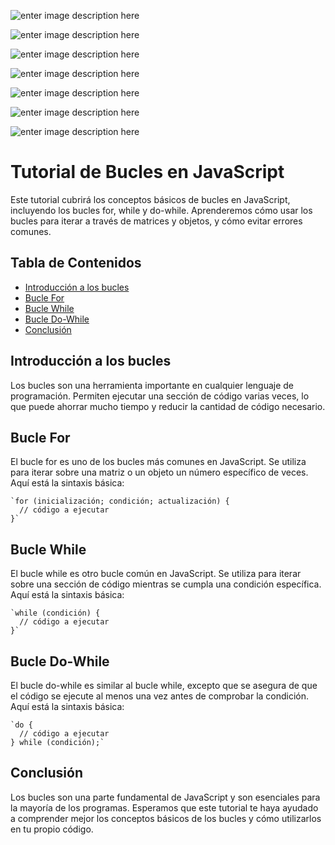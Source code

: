 ![enter image description here](https://raw.githubusercontent.com/sergiecode/loops-tutorial/master/loops-tutorial%20%281%29.jpg)

![enter image description here](https://raw.githubusercontent.com/sergiecode/loops-tutorial/master/loops-tutorial%20%282%29.jpg)

![enter image description here](https://raw.githubusercontent.com/sergiecode/loops-tutorial/master/loops-tutorial%20%283%29.jpg)

![enter image description here](https://raw.githubusercontent.com/sergiecode/loops-tutorial/master/loops-tutorial%20%284%29.jpg)

![enter image description here](https://raw.githubusercontent.com/sergiecode/loops-tutorial/master/loops-tutorial%20%285%29.jpg)

![enter image description here](https://raw.githubusercontent.com/sergiecode/loops-tutorial/master/loops-tutorial%20%286%29.jpg)

![enter image description here](https://raw.githubusercontent.com/sergiecode/loops-tutorial/master/loops-tutorial%20%287%29.jpg)

# Tutorial de Bucles en JavaScript

Este tutorial cubrirá los conceptos básicos de bucles en JavaScript, incluyendo los bucles for, while y do-while. Aprenderemos cómo usar los bucles para iterar a través de matrices y objetos, y cómo evitar errores comunes.

## Tabla de Contenidos

-   [Introducción a los bucles](https://chat.openai.com/chat/94fae4b3-129e-437e-9de0-a5b1e3e4010e#introducci%C3%B3n-a-los-bucles)
-   [Bucle For](https://chat.openai.com/chat/94fae4b3-129e-437e-9de0-a5b1e3e4010e#bucle-for)
-   [Bucle While](https://chat.openai.com/chat/94fae4b3-129e-437e-9de0-a5b1e3e4010e#bucle-while)
-   [Bucle Do-While](https://chat.openai.com/chat/94fae4b3-129e-437e-9de0-a5b1e3e4010e#bucle-do-while)
-   [Conclusión](https://chat.openai.com/chat/94fae4b3-129e-437e-9de0-a5b1e3e4010e#conclusi%C3%B3n)

## Introducción a los bucles

Los bucles son una herramienta importante en cualquier lenguaje de programación. Permiten ejecutar una sección de código varias veces, lo que puede ahorrar mucho tiempo y reducir la cantidad de código necesario.

## Bucle For

El bucle for es uno de los bucles más comunes en JavaScript. Se utiliza para iterar sobre una matriz o un objeto un número específico de veces. Aquí está la sintaxis básica:

    `for (inicialización; condición; actualización) {
      // código a ejecutar
    }` 

## Bucle While

El bucle while es otro bucle común en JavaScript. Se utiliza para iterar sobre una sección de código mientras se cumpla una condición específica. Aquí está la sintaxis básica:

    `while (condición) {
      // código a ejecutar
    }` 

## Bucle Do-While

El bucle do-while es similar al bucle while, excepto que se asegura de que el código se ejecute al menos una vez antes de comprobar la condición. Aquí está la sintaxis básica:

    `do {
      // código a ejecutar
    } while (condición);` 

## Conclusión

Los bucles son una parte fundamental de JavaScript y son esenciales para la mayoría de los programas. Esperamos que este tutorial te haya ayudado a comprender mejor los conceptos básicos de los bucles y cómo utilizarlos en tu propio código.
